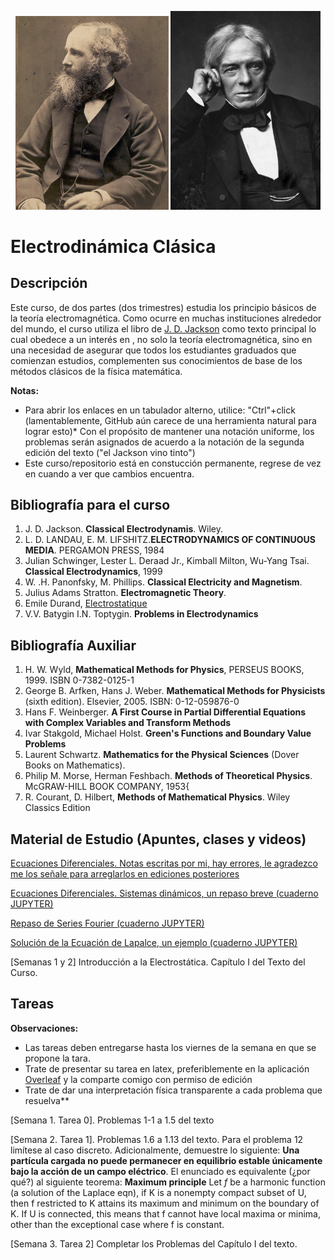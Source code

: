 <p align="center">
  <img src="pics/Db_James_Clerk_Maxwell_in_his_40s_-2-7.jpg" width="245" title="hover text">
  <img src="pics/Michael_Faraday_sitting_crop.jpg" width="240" title="hover text">
</p>

<p align="center">
  <H1> Electrodinámica Clásica </H1>
</p>


## Descripción

Este curso, de dos partes (dos trimestres) estudia los principio básicos de la teoría electromagnética. Como ocurre en muchas instituciones alrededor del mundo, el curso
utiliza el libro de [J. D. Jackson](https://en.wikipedia.org/wiki/Classical_Electrodynamics_(book)) como texto principal lo cual obedece a un interés en , no solo la teoría electromagnética, sino en una necesidad de asegurar que todos los estudiantes graduados que comienzan estudios, complementen sus conocimientos de base de los métodos clásicos de la física matemática.

**Notas:** 

* Para abrir los enlaces en un tabulador alterno, utilice: "Ctrl"+click (lamentablemente, GitHub aún carece de una herramienta natural para lograr esto)* Con el propósito de mantener una notación uniforme, los problemas serán asignados de acuerdo a la notación de la segunda edición del texto ("el Jackson vino tinto")
* Este curso/repositorio está en constucción permanente, regrese de vez en cuando a ver que cambios encuentra.

## Bibliografía para el curso

1. J. D. Jackson. **Classical Electrodynamis**. Wiley. 
2. L. D. LANDAU, E. M. LIFSHITZ.**ELECTRODYNAMICS OF CONTINUOUS MEDIA**. PERGAMON PRESS, 1984
3. Julian Schwinger, Lester L. Deraad Jr., Kimball Milton, Wu-Yang Tsai. **Classical Electrodynamics**, 1999
4. W. .H. Panonfsky, M. Phillips. **Classical Electricity and Magnetism**. 
5. Julius Adams Stratton. **Electromagnetic Theory**.
6. Emile Durand, [Electrostatique](https://archive.org/details/electrostatique0000dura_u0w3)
7. V.V. Batygin I.N. Toptygin. **Problems in Electrodynamics**

## Bibliografía Auxiliar

1. H. W. Wyld, **Mathematical Methods for Physics**, PERSEUS BOOKS, 1999. ISBN 0-7382-0125-1
2. George B. Arfken, Hans J. Weber. **Mathematical Methods for Physicists** (sixth edition). Elsevier, 2005. ISBN: 0-12-059876-0
3. Hans F. Weinberger. **A First Course in Partial Differential Equations with Complex Variables and Transform Methods**
4. Ivar Stakgold, Michael Holst. **Green's Functions and Boundary Value Problems**
5. Laurent Schwartz. **Mathematics for the Physical Sciences** (Dover Books on Mathematics).
6. Philip M. Morse, Herman Feshbach. **Methods of Theoretical Physics**. McGRAW-HILL BOOK COMPANY, 1953{
7. R. Courant, D. Hilbert, **Methods of Mathematical Physics**. Wiley Classics Edition

## Material de Estudio (Apuntes, clases y videos)

[Ecuaciones Diferenciales. Notas escritas por mi, hay errores, le agradezco me los señale para arreglarlos en ediciones posteriores](Apuntes/Notas_Acerca_de_Ecuaciones_Diferenciales.pdf)

[Ecuaciones Diferenciales. Sistemas dinámicos, un repaso breve (cuaderno JUPYTER)](https://github.com/mario-i-caicedo-ai/Introduccion-a-las-Ecuaciones-Diferenciales-Ordinarias/)

[Repaso de Series Fourier (cuaderno JUPYTER)](https://github.com/mario-i-caicedo-ai/Series-de-Fourier)

[Solución de la Ecuación de Lapalce, un ejemplo (cuaderno JUPYTER)](cuadernos_jupyter/Ec_de_Laplace_1.ipynb)

[Semanas 1 y 2] Introducción a la Electrostática. Capítulo I del Texto del Curso.

## Tareas

**Observaciones:** 

* Las tareas deben entregarse hasta los viernes de la semana en que se propone la tara.
* Trate de presentar su tarea en latex, preferiblemente en la aplicación [Overleaf](https://www.overleaf.com/) y la comparte comigo con permiso de edición
* Trate de dar una interpretación física transparente a cada problema que resuelva**

[Semana 1. Tarea 0]. Problemas 1-1 a 1.5 del texto

[Semana 2. Tarea 1]. Problemas 1.6 a 1.13 del texto. Para el problema 12 limítese al caso discreto. Adicionalmente, demuestre lo siguiente: **Una partícula cargada no puede permanecer en equilibrio estable únicamente bajo la acción de un campo eléctrico**. El enunciado es equivalente (¿por qué?) al siguiente teorema:
**Maximum principle** Let $f$ be a harmonic function (a solution of the Laplace eqn), if K is a nonempty compact subset of U, then f restricted to K attains its maximum and minimum on the boundary of K. If U is connected, this means that f cannot have local maxima or minima, other than the exceptional case where f is constant.

[Semana 3. Tarea 2] Completar los Problemas del Capítulo I del texto.




